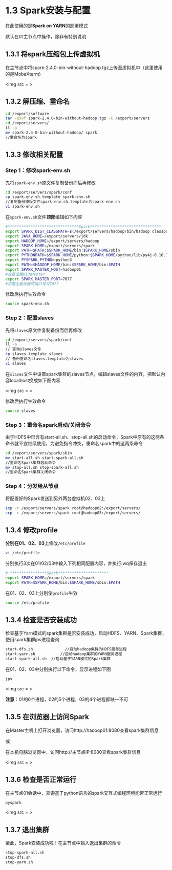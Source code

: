 # 1.3 Spark安装与配置
在此使用的是**Spark on YARN**的部署模式

默认在01主节点中操作，除非有特别说明

## 1.3.1 将spark压缩包上传虚拟机
在主节点中将spark-2.4.0-bin-without-hadoop.tgz上传至虚拟机中（这里使用的是MobaXterm)

<img src = >

## 1.3.2 解压缩、重命名
```bash
cd /export/software
tar -zxvf spark-2.4.0-bin-without-hadoop.tgz -C /export/servers
cd /export/servers/
ll -a
mv spark-2.4.0-bin-without-hadoop/ spark  
//重命名为spark
```

## 1.3.3 修改相关配置
### Step 1：修改spark-env.sh
先将`spark-env.sh`原文件复制备份而后再修改

```bash
cd /export/servers/spark/conf
cp spark-env.sh.template spark-env.sh
//复制备份模板文件spark-env.sh.template为spark-env.sh
vi spark-env.sh
```

在`spark-env.sh`文件**顶部**编辑如下内容

```bash
#*******************************Spark*******************************
export SPARK_DIST_CLASSPATH=$(/export/servers/hadoop/bin/hadoop classpath)
export JAVA_HOME=/export/servers/jdk
export HADOOP_HOME=/export/servers/hadoop
export SPARK_HOME=/export/servers/spark
export PATH=$PATH:$SPARK_HOME/bin:$SPARK_HOME/sbin
export PYTHONPATH=$SPARK_HOME/python:$SPARK_HOME/python/lib/py4j-0.10.7-src.zip:$PYTHONPATH
export PYSPARK_PYTHON=python3
export PATH=$HADOOP_HOME/bin:$SPARK_HOME/bin:$PATH
export SPARK_MASTER_HOST=hadoop01
#这里设置01为Master
export SPARK_MASTER_PORT=7077
#设置主服务器的端口号为7077
```

修改后执行生效命令

```bash
source spark-env.sh
```

### Step 2：配置slaves
先将`slaves`原文件复制备份而后再修改

```bash
cd /export/servers/spark/conf
ll -a
// 查询slaves文件
cp slaves.template slaves
// 备份重命名slaves.template为slaves
vi slaves
```

在`slaves`文件中设置spark集群的slaves节点，编辑slaves文件的内容，把默认内容localhost换成如下图内容

<img src = >

修改后执行生效命令

```bash
source slaves
```

### Step 3：重命名spark启动/关闭命令
由于HDFS中已含有start-all.sh、stop-all.sh的启动命令，Spark中原有的这两条命令就不宜继续使用，为避免指令冲突，重命名spark中的这两条命令

```bash
cd /export/servers/spark/sbin
mv start-all.sh start-spark-all.sh
//重命名Spark集群启动命令
mv stop-all.sh stop-spark-all.sh
//重命名Spark集群关闭命令
```

### Step 4：分发给从节点
将配置好的Spark发送到另外两台虚拟机02、03上

```bash
scp -r /export/servers/spark root@hadoop02:/export/servers/
scp -r /export/servers/spark root@hadoop03:/export/servers/
```

## 1.3.4 修改profile
**分别在01、02、03**上修改`/etc/profile`

```bash
vi /etc/profile
```

分别执行3次在01/02/03中输入下列相同配置内容，并执行:wq保存退出

```bash
# ****************Spark**********************
export SPARK_HOME=/export/servers/spark
export PATH=$SPARK_HOME/bin:$SPARK_HOME/sbin:$PATH
```
在01、02、03上分别使`profile`生效

```bash
source /etc/profile
```

## 1.3.4 检查是否安装成功
检查基于Yarn模式的spark集群是否安装成功，启动HDFS、YARN、Spark集群，使用spark集群jps进程查询

```bash
start-dfs.sh			  //启动hadoop集群的HDFS服务进程
start-yarn.sh		    //启动hadoop集群的YARN服务进程
start-spark-all.sh	//启动基于YARN模式的Spark集群
```
 在01、02、03中分别执行以下命令，显示进程如下图

 ```bash
jps
```

<img src = >

**注意**：01的6个进程，02的5个进程，03的4个进程都缺一不可

## 1.3.5 在浏览器上访问Spark
在Master主机上打开浏览器，访问http://hadoop01:8080查看spark集群信息

或

在本机电脑浏览器中，访问http://主节点IP:8080查看spark集群信息

<img src = >

## 1.3.6 检查是否正常运行
在主节点01会话中，查询基于python语言的spark交互式编程环境能否正常运行

```bash
pyspark
```

<img src = >

## 1.3.7 退出集群
至此，Spark安装成功啦！在主节点中输入退出集群的命令

```bash
stop-spark-all.sh
stop-dfs.sh
stop-yarn.sh
```

